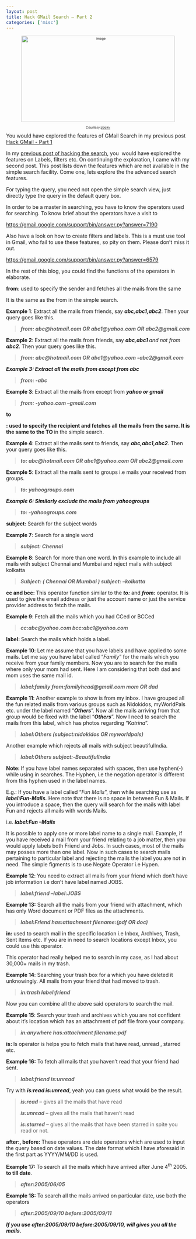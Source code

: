 ```yaml
---
layout: post
title: Hack GMail Search – Part 2
categories: ['misc']
---
```


<p align="center" style="font-size: xx-small"><img border="0" width="420" src="../images/2008/02/image6.png" alt="image" height="236" /></p>
<p align="center" style="font-size: xx-small"><em>Courtesy:</em><a href="http://www.flickr.com/photos/zackv/1057723987/"><em>zackv</em></a></p>
You would have explored the features of GMail Search in my previous post <a href="http://www.maheshsubramaniya.com/demystifying-gmail-search-part-1/">Hack GMail - Part 1</a>

In my <a href="http://www.maheshsubramaniya.com/demystifying-gmail-search-part-1/">previous post of hacking the search</a>, you  would have explored the features on Labels, filters etc. On continuing the exploration, I came with my second post. This post lists down the features which are not available in the simple search facility. Come one, lets explore the the advanced search features.

<!--more-->

For typing the query, you need not open the simple search view, just directly type the query in the default query box.

In order to be a master in searching, you have to know the operators used for searching. To know brief about the operators have a visit to

<a href="https://gmail.google.com/support/bin/answer.py?answer=7190">https://gmail.google.com/support/bin/answer.py?answer=7190</a>

Also have a look on how to create filters and labels. This is a must use tool in Gmail, who fail to use these features, so pity on them. Please don’t miss it out.

<a href="https://gmail.google.com/support/bin/answer.py?answer=6579">https://gmail.google.com/support/bin/answer.py?answer=6579</a>

In the rest of this blog, you could find the functions of the operators in elaborate.

<strong>from</strong>: used to specify the sender and fetches all the mails from the same

It is the same as the from in the simple search.

<strong>Example 1</strong>: Extract all the mails from friends, say <strong><em>abc,abc1,abc2</em></strong>. Then your query goes like this.

<strong></strong>
<blockquote><strong><em>from: abc@hotmail.com OR abc1@yahoo.com OR abc2@gmail.com</em></strong></blockquote>
<strong>Example 2</strong>: Extract all the mails from friends, say <strong><em>abc,abc1 </em></strong><em>and not from<strong> abc2</strong></em>. Then your query goes like this.

<strong><em>
</em></strong><strong></strong>
<blockquote><strong><em>from: abc@hotmail.com OR abc1@yahoo.com -abc2@gmail.com</em></strong></blockquote>
<strong><em>Example 3: Extract all the mails from except from <strong><em>abc</em></strong></em></strong>

<strong></strong>
<blockquote><strong><em>from: -abc</em></strong></blockquote>
<strong>Example 3</strong>: Extract all the mails from except from <strong><em>yahoo or gmail</em></strong>

<strong></strong>
<blockquote><strong><em>from: -yahoo.com </em></strong><em>–<strong>gmail.com</strong></em></blockquote>
<strong>to

: used to specify the recipient and fetches all the mails from the same. It is the same to the </strong><strong>TO </strong>in the simple search.

<strong>Example 4</strong>: Extract all the mails sent to friends, say <strong><em>abc,abc1,abc2</em></strong>. Then your query goes like this.
<blockquote><strong><em>to: abc@hotmail.com OR abc1@yahoo.com OR abc2@gmail.com</em></strong></blockquote>
<strong></strong>

<strong>Example 5</strong>: Extract all the mails sent to groups i.e mails your received from groups.

<strong><em>
</em></strong><strong></strong>
<blockquote><strong><em>to: yahoogroups.com</em></strong></blockquote>
<strong><em>Example 6: Similarly exclude the mails from yahoogrou</em><em>ps</em></strong>

<strong></strong>
<blockquote><strong><em>to: -yahoogroups.com</em></strong></blockquote>
<strong>subject: </strong>Search<strong> </strong>for the subject words

<strong>Example 7</strong>: Search for a single word

<strong></strong>
<blockquote><strong><em>subject: Chennai</em></strong></blockquote>
<strong>Example 8</strong>: Search for more than one word. In this example to include all mails with subject Chennai and Mumbai and reject mails with subject kolkatta

<strong></strong>
<blockquote><strong><em>Subject: ( Chennai OR Mumbai ) subject: –kolkatta</em></strong></blockquote>
<strong>cc and bcc: </strong>This operator function similar to the <strong><em>to:</em></strong> and <strong><em>from:</em></strong> operator. It is used to give the email address or just the account name or just the service provider address to fetch the mails.

<strong>Example 9</strong>: Fetch all the mails which you had CCed or BCCed
<blockquote><strong><em>cc:abc@yahoo.com
bcc:abc1@yahoo.com</em></strong></blockquote>
<strong></strong>

<strong>label: </strong>Search the mails which holds a label.

<strong>Example 10</strong>: Let me assume that you have labels and have applied to some mails. Let me say you have label called “<em>Family</em>” for the mails which you receive from your family members. Now you are to search for the mails where only your mom had sent. Here I am considering that both dad and mom uses the same mail id.
<blockquote><strong><em>label:family from:familyhead@gmail.com mom OR dad</em></strong></blockquote>
<strong></strong>

<strong>Example 11</strong>: Another example to show is from my inbox. I have grouped all the fun related mails from various groups such as Nidokidos, myWorldPals etc. under the label named “<strong><em>Others</em></strong>”. Now all the mails arriving from that group would be fixed with the label “<strong><em>Others</em></strong>”. Now I need to search the mails from this label, which has photos regarding “<em>Katrina</em>”.

<strong></strong>
<blockquote><strong><em>label:Others (subject:nidokidos OR myworldpals)</em></strong></blockquote>
Another example which rejects all mails with subject beautifulIndia.

<strong></strong>
<blockquote><strong><em>label:Others subject:-BeautifulIndia</em></strong></blockquote>
<strong>Note: </strong>If you have label names separated with spaces, then use hyphen(-) while using in searches. The Hyphen, i.e the negation operator is different from this hyphen used in the label names.

E.g.: If you have a label called “<em>Fun Mails</em>”, then while searching use as <strong><em>label:Fun-Mails.</em></strong> Here note that there is no space in between Fun &amp; Mails. If you introduce a space, then the query will search for the mails with label Fun and rejects all mails with words Mails.

i.e. <strong><em>label:Fun –Mails</em></strong>

It is possible to apply one or more label name to a single mail. Example, if you have received a mail from your friend relating to a job matter, then you would apply labels both Friend and Jobs. In such cases, most of the mails may posses more than one label. Now in such cases to search mails pertaining to particular label and rejecting the mails the label you are not in need. The simple figments is to use Negate Operator i.e Hypen.

<strong>Example 12</strong>: You need to extract all mails from your friend which don’t have job information i.e don’t have label named JOBS.

<strong></strong>
<blockquote><strong><em>label:friend –label:JOBS</em></strong></blockquote>
<strong>Example 13:</strong> Search all the mails from your friend with attachment, which has only Word document or PDF files as the attachments.
<strong></strong>
<blockquote><strong><em>label:Friend has:attachment filename:(pdf OR doc)</em></strong></blockquote>
<strong>in: </strong>used to search mail in the specific location i.e Inbox, Archives, Trash, Sent Items etc. If you are in need to search locations except Inbox, you could use this operator.

This operator had really helped me to search in my case, as I had about 30,000+ mails in my trash.

<strong>Example 14</strong>: Searching your trash box for a which you have deleted it unknowingly. All mails from your friend that had moved to trash.
<blockquote><strong><em>in:trash label:friend</em></strong></blockquote>
<strong></strong>

Now you can combine all the above said operators to search the mail.

<strong>Example 15</strong>: Search your trash and archives which you are not confident about it’s location which has an attachment of pdf file from your company.
<blockquote><strong><em>in:anywhere has:attachment filename:pdf</em></strong></blockquote>
<strong></strong>

<strong>is: </strong>Is operator is helps you to fetch mails that have read, unread , starred etc.

<strong>Example 16:</strong> To fetch all mails that you haven’t read that your friend had sent.

<strong></strong>
<blockquote><strong><em>label:friend is:unread</em></strong></blockquote>
Try with <strong><em>is:read is:unread</em></strong>, yeah you can guess what would be the result.

<strong></strong>
<blockquote><strong><em>is:read</em></strong> – gives all the mails that have read

<strong><em>is:unread</em></strong> – gives all the mails that haven’t read

<strong><em>is:starred</em></strong> – gives all the mails that have been starred in spite you read or not.</blockquote>
<strong>after:, before: </strong>These operators are date operators which are used to input the query based on date values. The date format which I have aforesaid in the first part as YYYY/MM/DD is used.

<strong>Example 17: </strong>To search all the mails which have arrived after June 4<sup>th</sup> 2005. <strong>to till date</strong>.<strong></strong>

<strong></strong>
<blockquote><strong><em>after:2005/06/05</em></strong></blockquote>
<strong>Example 18:</strong> To search all the mails arrived on particular date, use both the operators

<strong><em>
</em></strong><strong></strong>
<blockquote><strong><em>after:2005/09/10 before:2005/09/11</em></strong></blockquote>
<strong><em>If you use <strong><em>after:2005/09/10 before:2005/09/10</em></strong>, will gives you all the mails.</em></strong>

